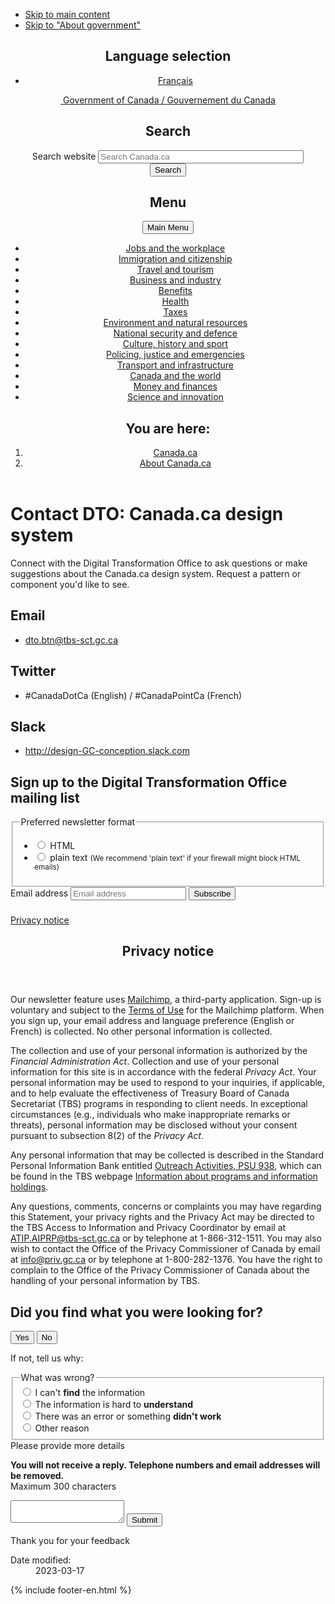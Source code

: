 ---
---
<!doctype html><!--[if lt IE 9]><html class="no-js lt-ie9" lang="en" dir="ltr"><![endif]--><!--[if gt IE 8]><!-->
<html class="no-js" lang="en" dir="ltr">
<!--<![endif]-->
<head>
<meta charset="utf-8">
<!-- Web Experience Toolkit (WET) / Boîte à outils de l'expérience Web (BOEW)
		wet-boew.github.io/wet-boew/License-en.html / wet-boew.github.io/wet-boew/Licence-fr.html -->
<title>Contact the Digital Transformation Office</title>
<meta name="description" content="Contact the Digital Transformation Office" />
<meta name="dcterms.title" content="Contact the Digital Transformation Office"/>
<meta name="dcterms.description" content="Contact the Digital Transformation Office"/>
<meta name="author" content="Digital Transformation Office" />
<meta name="dcterms.language" title="ISO639-2/T" content="eng"/>
<meta name="dcterms.issued" title="W3CDTF" content="2023-03-20"/>
<meta name="dcterms.modified" title="W3CDTF" content="2023-03-20"/>
<meta content="width=device-width,initial-scale=1" name="viewport">
<link href="https://wet-boew.github.io/themes-dist/GCWeb/GCWeb/assets/favicon.ico" rel="icon" type="image/x-icon" />  

<!--[if gte IE 9 | !IE ]><!-->
<link href="https://www.canada.ca/etc/designs/canada/wet-boew/assets/favicon.ico" rel="icon" type="image/x-icon">
<link rel="stylesheet" href="https://www.canada.ca/etc/designs/canada/wet-boew/css/theme.min.css">
<link rel="stylesheet" href="https://www.canada.ca/etc/designs/canada/wet-boew/css/wet-boew.min.css" />
<link rel="stylesheet" href="https://use.fontawesome.com/releases/v5.8.1/css/all.css" integrity="sha384-50oBUHEmvpQ+1lW4y57PTFmhCaXp0ML5d60M1M7uH2+nqUivzIebhndOJK28anvf" crossorigin="anonymous" />
<link rel="stylesheet" href="https://use.fontawesome.com/releases/v5.15.4/css/all.css"> 
<link rel="stylesheet" href="../css/custom.css">
<link rel="stylesheet" href="../css/split-h1.css">

<!--<![endif]--> 
<!--[if lt IE 9]>
		<link href="./GCWeb/assets/favicon.ico" rel="shortcut icon" />
		<link rel="stylesheet" href="http://wet-boew.github.io/themes-dist/GCWeb/GCWeb/css/ie8-theme.min.css" />
		<script src="http://ajax.googleapis.com/ajax/libs/jquery/1.12.4/jquery.min.js"></script>
		<script src="./wet-boew/js/ie8-wet-boew.min.js"></script>
		<![endif]--> 
<!--[if lte IE 9]>
		<![endif]-->
<noscript>
<link rel="stylesheet" href="https://www.canada.ca/etc/designs/canada/wet-boew/wet-boew/css/noscript.min.css" />
</noscript>

<!-- Global site tag (gtag.js) - Google Analytics --> 

<script async src="https://www.googletagmanager.com/gtag/js?id=UA-105628416-2"></script> 
<script>
  window.dataLayer = window.dataLayer || [];
  function gtag(){dataLayer.push(arguments);}
  gtag('js', new Date());
  gtag('config', 'UA-105628416-2');
</script>
</head>
<body class="cnt-wdth-lmtd" vocab="http://schema.org/" typeof="WebPage">
<ul id="wb-tphp">
  <li class="wb-slc"> <a class="wb-sl" href="#wb-cont">Skip to main content</a> </li>
  <li class="wb-slc"> <a class="wb-sl" href="#wb-info">Skip to "About government"</a> </li>
</ul>
<header>
  <div id="wb-bnr" class="container">
    <section id="wb-lng" class="text-right">
      <h2 class="wb-inv">Language selection</h2>
      <div class="row">
        <div class="col-md-12">
          <ul class="list-inline margin-bottom-none">
            <li><a lang="fr" href="https://conception.canada.ca/configurations-conception-communes/pied-page-contentu.html">Français</a></li>
          </ul>
        </div>
      </div>
    </section>
    <div class="row">
      <div class="brand col-xs-5 col-md-4"> <a href="https://www.canada.ca/en.html"><img src="https://www.canada.ca/etc/designs/canada/wet-boew/assets/sig-blk-en.svg" alt=""><span class="wb-inv"> Government of Canada / <span lang="fr">Gouvernement du Canada</span></span></a> </div>
      <section id="wb-srch" class="col-lg-8 text-right">
        <h2>Search</h2>
        <form action="https://canada.ca/en/sr/srb.html" method="get" name="cse-search-box" role="search" class="form-inline">
          <div class="form-group">
            <label for="wb-srch-q" class="wb-inv">Search website</label>
            <input id="wb-srch-q" list="wb-srch-q-ac" class="wb-srch-q form-control" name="q" type="search" value="" size="38" maxlength="150" placeholder="Search Canada.ca">
            <input name="st" value="s" type="hidden"/>
            <input name="num" value="10" type="hidden"/>
            <input name="langs" value="eng" type="hidden"/>
            <input name="st1rt" value="0" type="hidden">
            <input name="s5bm3ts21rch" value="x" type="hidden"/>
            <datalist id="wb-srch-q-ac"> 
              <!--[if lte IE 9]><select><![endif]--> 
              <!--[if lte IE 9]></select><![endif]--> 
            </datalist>
          </div>
          <div class="form-group submit">
            <button type="submit" id="wb-srch-sub" class="btn btn-primary btn-small" name="wb-srch-sub"><span class="glyphicon-search glyphicon"></span><span class="wb-inv">Search</span></button>
          </div>
        </form>
      </section>
    </div>
  </div>
  <nav class="gweb-v2 gcweb-menu" typeof="SiteNavigationElement">
    <div class="container">
      <h2 class="wb-inv">Menu</h2>
      <button type="button" aria-haspopup="true" aria-controls="gc-mnu" aria-expanded="false"><span class="wb-inv">Main </span>Menu <span class="expicon glyphicon glyphicon-chevron-down"></span></button>
      <ul id="gc-mnu" role="menu" aria-orientation="vertical" data-ajax-replace="https://www.canada.ca/content/dam/canada/sitemenu/sitemenu-v2-en.html">
        <li role="none presentation"><a role="menuitem" tabindex="-1" href="https://www.canada.ca/en/services/jobs.html">Jobs and the workplace</a></li>
        <li role="none presentation"><a role="menuitem" tabindex="-1" href="https://www.canada.ca/en/services/immigration-citizenship.html">Immigration and citizenship</a></li>
        <li role="none presentation"><a role="menuitem" tabindex="-1" href="https://travel.gc.ca/">Travel and tourism</a></li>
        <li role="none presentation"><a role="menuitem" tabindex="-1" href="https://www.canada.ca/en/services/business.html">Business and industry</a></li>
        <li role="none presentation"><a role="menuitem" tabindex="-1" href="https://www.canada.ca/en/services/benefits.html">Benefits</a></li>
        <li role="none presentation"><a role="menuitem" tabindex="-1" href="https://www.canada.ca/en/services/health.html">Health</a></li>
        <li role="none presentation"><a role="menuitem" tabindex="-1" href="https://www.canada.ca/en/services/taxes.html">Taxes</a></li>
        <li role="none presentation"><a role="menuitem" tabindex="-1" href="https://www.canada.ca/en/services/environment.html">Environment and natural resources</a></li>
        <li role="none presentation"><a role="menuitem" tabindex="-1" href="https://www.canada.ca/en/services/defence.html">National security and defence</a></li>
        <li role="none presentation"><a role="menuitem" tabindex="-1" href="https://www.canada.ca/en/services/culture.html">Culture, history and sport</a></li>
        <li role="none presentation"><a role="menuitem" tabindex="-1" href="https://www.canada.ca/en/services/policing.html">Policing, justice and emergencies</a></li>
        <li role="none presentation"><a role="menuitem" tabindex="-1" href="https://www.canada.ca/en/services/transport.html">Transport and infrastructure</a></li>
        <li role="none presentation"><a role="menuitem" tabindex="-1" href="http://international.gc.ca/world-monde/index.aspx?lang=eng">Canada and the world</a></li>
        <li role="none presentation"><a role="menuitem" tabindex="-1" href="https://www.canada.ca/en/services/finance.html">Money and finances</a></li>
        <li role="none presentation"><a role="menuitem" tabindex="-1" href="https://www.canada.ca/en/services/finance.html">Science and innovation</a></li>
      </ul>
    </div>
  </nav>
  <nav id="wb-bc" property="breadcrumb">
    <h2>You are here:</h2>
    <div class="container">
      <ol class="breadcrumb">
        <li><a href="https://www.canada.ca/en.html">Canada.ca</a></li>
        <li><a href="https://www.canada.ca/en/government/about.html">About Canada.ca</a></li>
      </ol>
    </div>
  </nav>
</header>

<!--/* Hide Nav; Hide Right Rail /*-->

<main role="main" property="mainContentOfPage" class="container">
  <h1 property="name" id="wb-cont" dir="ltr"><span class="stacked"><span>Contact DTO</span>: <span>Canada.ca design
    system</span></span></h1>
  <p>Connect with the Digital Transformation Office to ask questions or make suggestions about the Canada.ca design system. Request a pattern or component you'd like to see.</p>
  <h2><span class="far fa-envelope fa-lg mrgn-rght-sm"></span> Email</h2>
  <ul class="mrgn-tp-lg">
    <li><a href="mailto:dto.btn@tbs-sct.gc.ca">dto.btn@tbs-sct.gc.ca</a></li>
  </ul>
  <h2><span class="fab fa-twitter fa-lg mrgn-rght-sm"></span> Twitter</h2>
  <ul class="mrgn-tp-lg">
    <li>#CanadaDotCa (English) / #CanadaPointCa (French)</li>
  </ul>
  <h2><span class="fab fa-slack fa-2x mrgn-rght-sm"></span> Slack</h2>
  <ul class="mrgn-tp-lg">
    <li><a href="http://design-GC-conception.slack.com">http://design-GC-conception.slack.com</a></li>
  </ul>
  <aside>
    <h2>Sign up to the Digital Transformation Office mailing list</h2>
    <div class="row">
      <form action="https://github.us12.list-manage.com/subscribe/post?u=5700d338d6ab413ebca1099f4&amp;id=c6bb0b9f64" method="post" id="mc-embedded-subscribe-form" name="mc-embedded-subscribe-form" class="col-sm-8 validate paddingc" target="_blank" novalidate>
        <div id="mc_embed_signup_scroll" class="well well-sm">
          <fieldset class="gc-chckbxrdio">
            <legend>Preferred newsletter format</legend>
            <ul class="list-unstyled lst-spcd-2">
              <li class="radio">
                <input type="radio" value="html" name="EMAILTYPE" id="mce-EMAILTYPE-0">
                <label for="mce-EMAILTYPE-0">HTML</label>
              </li>
              <li class="radio">
                <input type="radio" value="text" name="EMAILTYPE" id="mce-EMAILTYPE-1">
                <label for="mce-EMAILTYPE-1">plain text <small>(We recommend 'plain text' if your firewall might block HTML emails)</small></label>
              </li>
            </ul>
          </fieldset>
          <div class="mc-field-group">
            <div class="input-group">
              <label class="wb-inv" for="mce-EMAIL">Email address</label>
              <input type="email" value="" name="EMAIL" class="form-control required email" id="mce-EMAIL" placeholder="Email address">
              <span class="input-group-btn">
              <button type="submit" name="subscribe" id="mc-embedded-subscribe" class="btn btn-success nowrap">Subscribe</button>
              </span> </div>
          </div>
          <div id="mce-responses" class="clear">
            <div class="response" id="mce-error-response" style="display:none"></div>
            <div class="response" id="mce-success-response" style="display:none"></div>
          </div>
          <!-- real people should not fill this in and expect good things - do not remove this or risk form bot signups-->
          <div style="position: absolute; left: -5000px;" aria-hidden="true">
            <input type="text" name="b_5700d338d6ab413ebca1099f4_c6bb0b9f64" tabindex="-1" value="">
          </div>
        </div>
      </form>
    </div>
    <script type='text/javascript' src='https://s3.amazonaws.com/downloads.mailchimp.com/js/mc-validate.js'></script> 
    <script type='text/javascript'>
			( function( $ ) {
				window.fnames = new Array();
				window.ftypes = new Array();
				fnames[ 0 ]='EMAIL';
				ftypes[ 0 ]='email';
				fnames[ 1 ]='FNAME';
				ftypes[ 1 ]='text';
				fnames[ 2 ]='LNAME';
				ftypes[ 2 ]='text';
				fnames[ 3 ]='ADDRESS';
				ftypes[ 3 ]='address';
				fnames[ 4 ]='PHONE';
				ftypes[ 4 ]='phone';
				fnames[ 5 ]='BIRTHDAY';
				ftypes[ 5 ]='birthday';
			}( jQuery ));
			var $mcj = jQuery.noConflict( true );
		</script> 
    <!--End mc_embed_signup-->
    <div class="mce-privacy" style="padding-top: 9px;"> <a href="#privacy-notice-modal" aria-controls="privacy-notice-modal" class="overlay-lnk light-link wb-lbx" aria-label="Privacy Statement Link">Privacy notice</a> </div>
    <section class="mfp-hide modal-dialog modal-content overlay-def" id="privacy-notice-modal">
      <header class="modal-header">
        <h2 class="modal-title">Privacy notice</h2>
      </header>
      <div class="modal-body">
        <p>Our newsletter feature uses <a href="https://mailchimp.com/">Mailchimp</a>, a third-party application. Sign-up is voluntary and subject to the <a href="https://mailchimp.com/legal/terms/">Terms of Use</a> for the Mailchimp platform.  When you sign up, your email address and language preference (English or French) is collected. No other personal information is collected.</p>
        <p>The collection and use of your personal information is authorized by the <em>Financial Administration Act</em>. Collection and use of your personal information for this site is in accordance with the federal <em>Privacy Act</em>. Your personal information may be used to respond to your inquiries, if applicable, and to help evaluate the effectiveness of Treasury Board of Canada Secretariat (TBS) programs in responding to client needs. In exceptional circumstances (e.g., individuals who make inappropriate remarks or threats), personal information may be disclosed without your consent pursuant to subsection 8(2) of the <em>Privacy Act</em>.</p>
        <p>Any personal information that may be collected is described in the Standard Personal Information Bank entitled <a href="http://www.infosource.gc.ca/emp/emp03-eng.asp#psu938">Outreach Activities, PSU 938</a>, which can be found in the TBS webpage <a href="https://www.canada.ca/en/treasury-board-secretariat/services/access-information-privacy/access-information/information-about-programs-information-holdings.html">Information about programs and information holdings</a>.</p>
        <p>Any questions, comments, concerns or complaints you may have regarding this Statement, your privacy rights and the Privacy Act may be directed to the TBS Access to Information and Privacy Coordinator by email at <a href="mailto:ATIP.AIPRP@TBS-SCT.gc.ca">ATIP.AIPRP@tbs-sct.gc.ca</a> or by telephone at 1-866-312-1511. You may also wish to contact the Office of the Privacy Commissioner of Canada by email at <a href="mailto:info@priv.gc.ca">info@priv.gc.ca</a> or by telephone at 1-800-282-1376. You have the right to complain to the Office of the Privacy Commissioner of Canada about the handling of your personal information by TBS.</p>
      </div>
    </section>
  </aside>
  
  <!-- START PAGE FEEDBACK WIDGET -->
  <div class="row row-no-gutters mrgn-tp-xl">
    <div class="col-sm-7 col-lg-6">
      <section class="gc-pg-hlpfl provisional">
        <div class="well mrgn-bttm-0">
          <form id="gc-pg-hlpfl-frm" action="#" method="post" autocomplete="off">
            <input type="hidden" name="institutionopt" value="tbs">
            <input type="hidden" name="themeopt" value="Policies">
            <input type="hidden" name="language" value="EN">
            <input type="hidden" name="pageTitle" value="Designing content for Canada.ca">
            <input type="hidden" name="submissionPage" value="https://design.canada.ca/common-design-patterns/site-footer-content.html">
            <input type="hidden" name="sectionopt" value="Design system">
            <input type="hidden" id="helpful" name="helpful" value="Yes">
            <div class="gc-pg-hlpfl-btn">
              <div class="row row-no-gutters">
                <div class="col-xs-12 col-sm-7 mrgn-tp-sm">
                  <h2 class="mrgn-tp-sm h5">Did you find what you were looking for?</h2>
                </div>
                <div class="col-xs-8 col-sm-5 text-right">
                  <button id="btnyes" type="submit" value="Yes" class="btn btn-primary">Yes</button>
                  <button id="btnno" type="button" class="btn btn-primary mrgn-lft-sm nojs-hide">No</button>
                </div>
              </div>
            </div>
            <p class="h3 hidden nojs-show">If not, tell us why:</p>
            <div class="gc-pg-hlpfl-no nojs-show">
              <fieldset>
                <legend class="h4 mrgn-tp-0 mrgn-bttm-md">What was wrong?</legend>
                <div class="radio">
                  <label for="problem1">
                    <input name="problem" id="problem1" type="radio" value="I can't find the information"
														data-gc-analytics-wtph-value="I can't find the information-Je ne peux pas trouver l'information"
														data-gc-analytics-collect="notPrivate">
                    I can't <strong>find</strong> the information </label>
                </div>
                <div class="radio">
                  <label for="problem2">
                    <input name="problem" id="problem2" type="radio" value="The information is hard to understand"
														data-gc-analytics-wtph-value="The information is hard to understand-L'information est difficile à comprendre"
														data-gc-analytics-collect="notPrivate">
                    The information is hard to <strong>understand</strong> </label>
                </div>
                <div class="radio">
                  <label for="problem3">
                    <input name="problem" id="problem3" type="radio" value="There was an error / something didn't work"
														data-gc-analytics-wtph-value="There was an error or something didn't work-Il y avait une erreur ou quelque chose ne fonctionnait pas"
														data-gc-analytics-collect="notPrivate">
                    There was an error or something <strong>didn't work</strong> </label>
                </div>
                <div class="radio">
                  <label for="problem4">
                    <input name="problem" id="problem4" type="radio" value="Other reason"
														data-gc-analytics-wtph-value="Other reason-Autre raison" data-gc-analytics-collect="notPrivate">
                    Other reason </label>
                </div>
              </fieldset>
              <label for="problem6" class="mrgn-bttm-0">Please provide more details</label>
              <p class="small"> <strong>You will not receive a reply. Telephone numbers and email addresses will be
                removed.</strong> <br>
                <span class="small">Maximum 300 characters</span> </p>
              <textarea id="problem6" name="details" class="full-width" maxlength="300"></textarea>
              <button type="submit" value="No" class="btn btn-primary mrgn-tp-md mrgn-bttm-sm">Submit</button>
            </div>
          </form>
          <div class="gc-pg-hlpfl-thnk hide">
            <p class="h6 mrgn-tp-sm mrgn-bttm-sm"><span class="far fa-check-circle text-success mrgn-rght-sm"
											aria-hidden="true"></span> Thank you for your feedback</p>
          </div>
        </div>
      </section>
    </div>
    <div class="col-sm-3 col-sm-offset-1 col-lg-offset-3">
      <div class="wb-share"
							data-wb-share="{&quot;pnlId&quot;:&quot;pnlShrPg&quot;, &quot;lnkClass&quot;: &quot;btn btn-default btn-block mrgn-tp-md&quot;}"> </div>
    </div>
  </div>
  <!-- END PAGE FEEDBACK WIDGET -->
  <div class="pagedetails">
    <dl id="wb-dtmd">
      <dt>Date modified:</dt>
      <dd>
        <time property="dateModified">2023-03-17</time>
      </dd>
    </dl>
  </div>
</main>
{% include footer-en.html %} 

<!--[if gte IE 9 | !IE ]><!--> 
<script src="https://ajax.googleapis.com/ajax/libs/jquery/2.2.4/jquery.js"></script> 
<script src="https://wet-boew.github.io/themes-dist/GCWeb/wet-boew/js/wet-boew.min.js"></script> 
<!--<![endif]--> 
<!--[if lt IE 9]>
			<script src="./wet-boew/js/ie8-wet-boew2.min.js"></script>
			<![endif]--> 
<script src="https://www.canada.ca/etc/designs/canada/wet-boew/js/theme.min.js"></script> <script>
         document.getElementById('submissionPage').value = location.href;
      </script> 
<!-- START SCRIPT PAGE FEEDBACK WIDGET --> 

<script>
				$(document).on("wb-ready.wb", function () {
					$("#btnno").click(function (e) {
						$(".gc-pg-hlpfl-no").removeClass("nojs-show");
						$(".gc-pg-hlpfl-btn").addClass("hide");
						$("#helpful").val("No");
					});
					$("#gc-pg-hlpfl-frm").submit(function (e) {
						e.preventDefault();
						$(".gc-pg-hlpfl-thnk").removeClass("hide");
						$("#gc-pg-hlpfl-frm").addClass("hide nojs-show");
						$.ajax({
							url: 'https://pagesuccessemailqueue.azurewebsites.net/api/QueueProblemForm',
							type: 'POST',
							dataType: 'text',
							data: $('form#gc-pg-hlpfl-frm').serialize(),
							success: function (data) { },
							error: function (xhr, status, err) {
								console.log(xhr.responseText);
							}
						});
					});
				});
			</script> 
<!-- END SCRIPT PAGE FEEDBACK WIDGET -->
</body>
</html>
